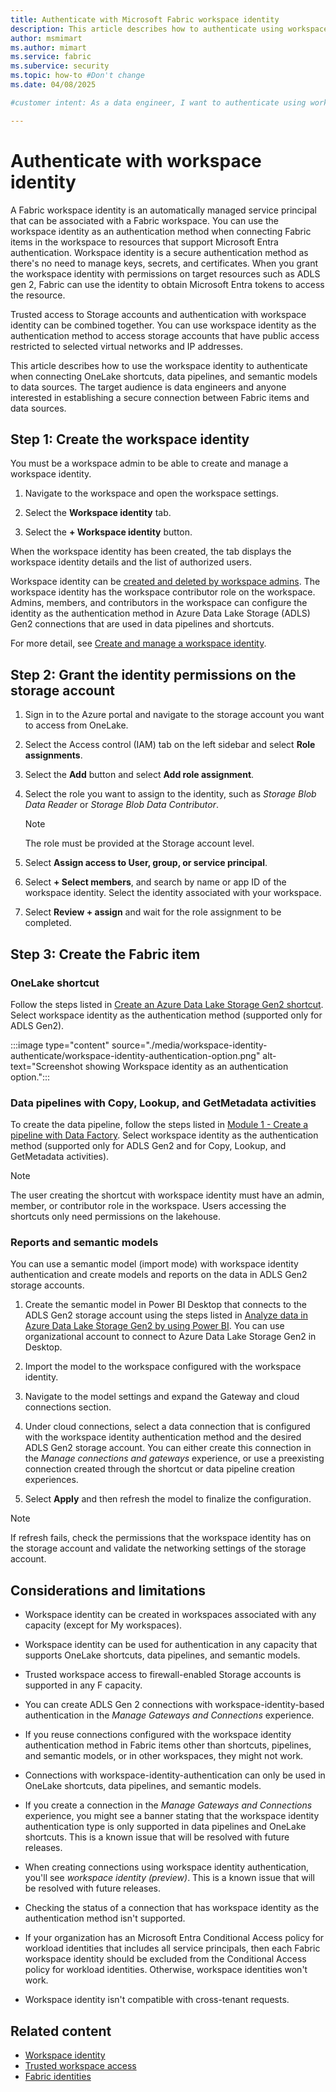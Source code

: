 ```yaml
---
title: Authenticate with Microsoft Fabric workspace identity
description: This article describes how to authenticate using workspace identity. 
author: msmimart
ms.author: mimart
ms.service: fabric
ms.subervice: security
ms.topic: how-to #Don't change
ms.date: 04/08/2025

#customer intent: As a data engineer, I want to authenticate using workspace identity so that my Fabric items can connect with data sources securely.

---
```


# Authenticate with workspace identity

A Fabric workspace identity is an automatically managed service principal that can be associated with a Fabric workspace. You can use the workspace identity as an authentication method when connecting Fabric items in the workspace to resources that support Microsoft Entra authentication. Workspace identity is a secure authentication method as there's no need to manage keys, secrets, and certificates. When you grant the workspace identity with permissions on target resources such as ADLS gen 2, Fabric can use the identity to obtain Microsoft Entra tokens to access the resource.

Trusted access to Storage accounts and authentication with workspace identity can be combined together. You can use workspace identity as the authentication method to access storage accounts that have public access restricted to selected virtual networks and IP addresses.

This article describes how to use the workspace identity to authenticate when connecting OneLake shortcuts, data pipelines, and semantic models to data sources. The target audience is data engineers and anyone interested in establishing a secure connection between Fabric items and data sources.

## Step 1: Create the workspace identity

You must be a workspace admin to be able to create and manage a workspace identity.

1. Navigate to the workspace and open the workspace settings.

1. Select the **Workspace identity** tab.

1. Select the **+ Workspace identity** button.

When the workspace identity has been created, the tab displays the workspace identity details and the list of authorized users.

Workspace identity can be [created and deleted by workspace admins](./workspace-identity.md). The workspace identity has the workspace contributor role on the workspace. Admins, members, and contributors in the workspace can configure the identity as the authentication method in Azure Data Lake Storage (ADLS) Gen2 connections that are used in data pipelines and shortcuts.

For more detail, see [Create and manage a workspace identity](./workspace-identity.md#create-and-manage-a-workspace-identity).

## Step 2: Grant the identity permissions on the storage account

1. Sign in to the Azure portal and navigate to the storage account you want to access from OneLake.

1. Select the Access control (IAM) tab on the left sidebar and select **Role assignments**.

1. Select the **Add** button and select **Add role assignment**.

1. Select the role you want to assign to the identity, such as *Storage Blob Data Reader* or *Storage Blob Data Contributor*.

    > [!NOTE]
    > The role must be provided at the Storage account level.

1. Select **Assign access to User, group, or service principal**.

1. Select **+ Select members**, and search by name or app ID of the workspace identity. Select the identity associated with your workspace.

1. Select **Review + assign** and wait for the role assignment to be completed.

## Step 3: Create the Fabric item

### OneLake shortcut

Follow the steps listed in [Create an Azure Data Lake Storage Gen2 shortcut](../onelake/create-adls-shortcut.md#create-a-shortcut). Select workspace identity as the authentication method (supported only for ADLS Gen2).

:::image type="content" source="./media/workspace-identity-authenticate/workspace-identity-authentication-option.png" alt-text="Screenshot showing Workspace identity as an authentication option.":::

### Data pipelines with Copy, Lookup, and GetMetadata activities

To create the data pipeline, follow the steps listed in [Module 1 - Create a pipeline with Data Factory](../data-factory/tutorial-end-to-end-pipeline.md). Select workspace identity as the authentication method (supported only for ADLS Gen2 and for Copy, Lookup, and GetMetadata activities).

> [!NOTE]
> The user creating the shortcut with workspace identity must have an admin, member, or contributor role in the workspace. Users accessing the shortcuts only need permissions on the lakehouse.

### Reports and semantic models

You can use a semantic model (import mode) with workspace identity authentication and create models and reports on the data in ADLS Gen2 storage accounts.

1. Create the semantic model in Power BI Desktop that connects to the ADLS Gen2 storage account using the steps listed in [Analyze data in Azure Data Lake Storage Gen2 by using Power BI](/power-query/connectors/analyze-data-in-adls-gen2). You can use organizational account to connect to Azure Data Lake Storage Gen2 in Desktop.

1. Import the model to the workspace configured with the workspace identity.

1. Navigate to the model settings and expand the Gateway and cloud connections section.

1. Under cloud connections, select a data connection that is configured with the workspace identity authentication method and the desired ADLS Gen2 storage account. You can either create this connection in the *Manage connections and gateways* experience, or use a preexisting connection created through the shortcut or data pipeline creation experiences.

1. Select **Apply** and then refresh the model to finalize the configuration.

> [!NOTE]
> If refresh fails, check the permissions that the workspace identity has on the storage account and validate the networking settings of the storage account.

## Considerations and limitations

* Workspace identity can be created in workspaces associated with any capacity (except for My workspaces).
  
* Workspace identity can be used for authentication in any capacity that supports OneLake shortcuts, data pipelines, and semantic models.

* Trusted workspace access to firewall-enabled Storage accounts is supported in any F capacity.

* You can create ADLS Gen 2 connections with workspace-identity-based authentication in the *Manage Gateways and Connections* experience.

* If you reuse connections configured with the workspace identity authentication method in Fabric items other than shortcuts, pipelines, and semantic models, or in other workspaces, they might not work.

* Connections with workspace-identity-authentication can only be used in OneLake shortcuts, data pipelines, and semantic models.

* If you create a connection in the *Manage Gateways and Connections* experience, you might see a banner stating that the workspace identity authentication type is only supported in data pipelines and OneLake shortcuts. This is a known issue that will be resolved with future releases.

* When creating connections using workspace identity authentication, you'll see *workspace identity (preview)*. This is a known issue that will be resolved with future releases.

* Checking the status of a connection that has workspace identity as the authentication method isn't supported.

* If your organization has an Microsoft Entra Conditional Access policy for workload identities that includes all service principals, then each Fabric workspace identity should be excluded from the Conditional Access policy for workload identities. Otherwise, workspace identities won't work.

* Workspace identity isn't compatible with cross-tenant requests.

## Related content

* [Workspace identity](./workspace-identity.md)
* [Trusted workspace access](./security-trusted-workspace-access.md)
* [Fabric identities](../admin/fabric-identities-manage.md)